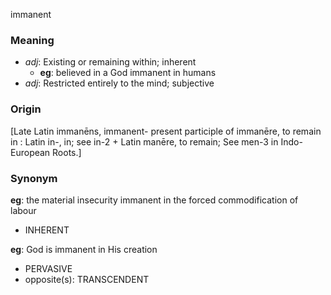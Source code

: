 immanent
### Meaning
+ _adj_: Existing or remaining within; inherent
    + __eg__: believed in a God immanent in humans
+ _adj_: Restricted entirely to the mind; subjective

### Origin


[Late Latin immanēns, immanent- present participle of immanēre, to remain in : Latin in-, in; see in-2 + Latin manēre, to remain; See men-3 in Indo-European Roots.]

### Synonym

__eg__: the material insecurity immanent in the forced commodification of labour

+ INHERENT

__eg__: God is immanent in His creation

+ PERVASIVE
+ opposite(s): TRANSCENDENT


